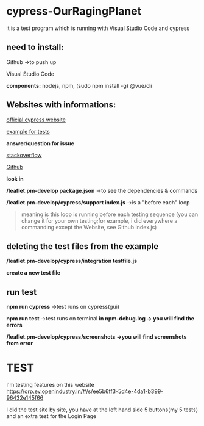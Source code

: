 # cypress-OurRagingPlanet

it is a test program which is running with Visual Studio Code and cypress
## need to install:
Github ->to push up

Visual Studio Code

**components:** nodejs, npm, (sudo npm install -g) @vue/cli

## Websites with informations:
[official cypress website](https://www.cypress.io/)

[example for tests](https://medium.com/geoman-blog/testing-maps-e2e-with-cypress-ba9e5d903b2b)

**answer/question for issue**

[stackoverflow](https://stackoverflow.com/)

[Github](https://github.com/)


**look in**

**/leaflet.pm-develop package.json** ->to see the dependencies & commands

**/leaflet.pm-develop/cypress/support index.js** ->is a "before each" loop
>meaning is this loop is running before each testing sequence (you can change it for your own testing;for example, i did everywhere a commanding except the Website, see Github index.js)
## deleting the test files from the example
**/leaflet.pm-develop/cypress/integration testfile.js**

**create a new test file**
## run test
**npm run cypress** ->test runs on cypress(gui)

**npm run test** ->test runs on terminal
**in npm-debug.log -> you will find the errors**

**/leaflet.pm-develop/cypress/screenshots ->you will find screenshots from error**

# TEST
I'm testing features on this website  https://orp.ev.openindustry.in/#/s/ee5b6ff3-5d4e-4da1-b399-96432e145f66

I did the test site by site, you have at the left hand side 5 buttons(my 5 tests) and an extra test for the Login Page
